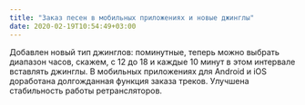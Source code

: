 ```yaml
---
title: "Заказ песен в мобильных приложениях и новые джинглы"
date: 2020-02-19T10:54:49+03:00
---
```



Добавлен новый тип джинглов: поминутные, теперь можно выбрать диапазон часов, скажем, с 12 до 18 и каждые 10 минут в этом интервале вставлять джинглы. В мобильных приложениях для Android и iOS доработана долгожданная функция заказа треков. Улучшена стабильность работы ретрансляторов.
